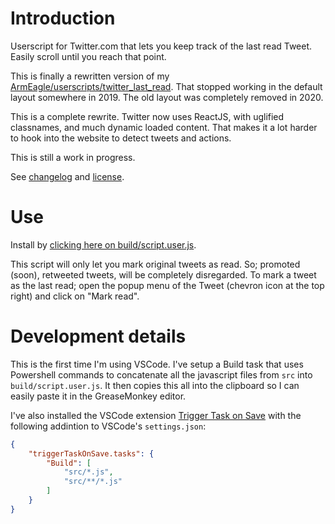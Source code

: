 # Introduction
Userscript for Twitter.com that lets you keep track of the last read Tweet. Easily scroll until you reach that point.

This is finally a rewritten version of my [ArmEagle/userscripts/twitter_last_read](https://github.com/ArmEagle/userscripts/blob/master/twitter_last_read.user.js). That stopped working in the default layout somewhere in 2019. The old layout was completely removed in 2020.

This is a complete rewrite. Twitter now uses ReactJS, with uglified classnames, and much dynamic loaded content. That makes it a lot harder to hook into the website to detect tweets and actions.

This is still a work in progress.

See [changelog](CHANGELOG.md) and [license](LICENSE).

# Use

Install by [clicking here on build/script.user.js](https://github.com/ArmEagle/TwitterLastRead/raw/master/build/script.user.js).

This script will only let you mark original tweets as read. So; promoted (soon), retweeted tweets, will be completely disregarded.
To mark a tweet as the last read; open the popup menu of the Tweet (chevron icon at the top right) and click on "Mark read".

# Development details

This is the first time I'm using VSCode.
I've setup a Build task that uses Powershell commands to concatenate all the javascript files from `src` into `build/script.user.js`.
It then copies this all into the clipboard so I can easily paste it in the GreaseMonkey editor.

I've also installed the VSCode extension [Trigger Task on Save](https://marketplace.visualstudio.com/items?itemName=Gruntfuggly.triggertaskonsave) with the following addintion to VSCode's `settings.json`:
```json
{
	"triggerTaskOnSave.tasks": {
		"Build": [
			"src/*.js",
			"src/**/*.js"
		]
	}
}
```
